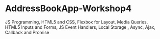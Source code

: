 # AddressBookApp-Workshop4
JS Programming, HTML5 and CSS, Flexbox for Layout, Media Queries, HTML5 Inputs and Forms, JS Event Handlers,  Local Storage , Async, Ajax, Callback and Promise
